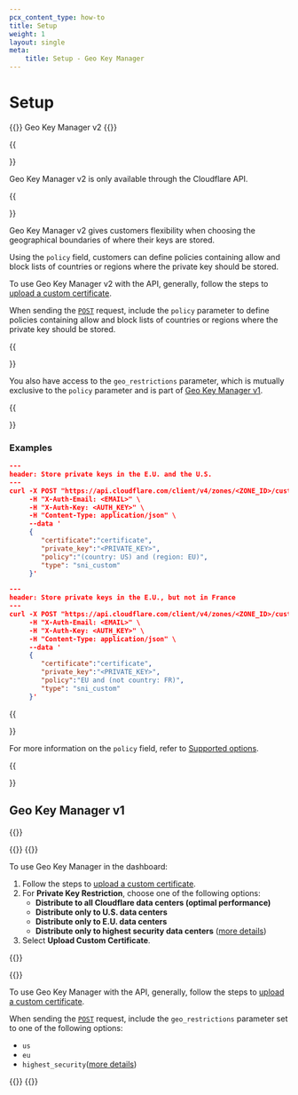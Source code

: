 ```yaml
---
pcx_content_type: how-to
title: Setup
weight: 1
layout: single
meta:
    title: Setup - Geo Key Manager
---
```


# Setup

{{<beta heading="h2">}} Geo Key Manager v2 {{</beta>}}

{{<Aside type="note">}}

Geo Key Manager v2 is only available through the Cloudflare API.

{{</Aside>}}

Geo Key Manager v2 gives customers flexibility when choosing the geographical boundaries of where their keys are stored.

Using the `policy` field, customers can define policies containing allow and block lists of countries or regions where the private key should be stored. 

To use Geo Key Manager v2 with the API, generally, follow the steps to [upload a custom certificate](/ssl/edge-certificates/custom-certificates/uploading/#using-the-api).

When sending the [`POST`](https://developers.cloudflare.com/api/operations/custom-ssl-for-a-zone-create-ssl-configuration) request, include the `policy` parameter to define policies containing allow and block lists of countries or regions where the private key should be stored.

{{<Aside type="note">}}

You also have access to the `geo_restrictions` parameter, which is mutually exclusive to the `policy` parameter and is part of [Geo Key Manager v1](#geo-key-manager-v1).

{{</Aside>}}

### Examples

```json
---
header: Store private keys in the E.U. and the U.S.
---
curl -X POST "https://api.cloudflare.com/client/v4/zones/<ZONE_ID>/custom_certificates" \
     -H "X-Auth-Email: <EMAIL>" \
     -H "X-Auth-Key: <AUTH_KEY>" \
     -H "Content-Type: application/json" \
     --data '
     {
        "certificate":"certificate",
        "private_key":"<PRIVATE_KEY>",
        "policy":"(country: US) and (region: EU)", 
        "type": "sni_custom"
     }'
```

```json
---
header: Store private keys in the E.U., but not in France
---
curl -X POST "https://api.cloudflare.com/client/v4/zones/<ZONE_ID>/custom_certificates" \
     -H "X-Auth-Email: <EMAIL>" \
     -H "X-Auth-Key: <AUTH_KEY>" \
     -H "Content-Type: application/json" \
     --data '
     {
        "certificate":"certificate",
        "private_key":"<PRIVATE_KEY>",
        "policy":"EU and (not country: FR)", 
        "type": "sni_custom"
     }'
```

{{<Aside type="note">}}

For more information on the `policy` field, refer to [Supported options](/ssl/edge-certificates/geokey-manager/supported-options/).

{{</Aside>}}

## Geo Key Manager v1

{{<render file="_geokey-manager-v1.md">}}

{{<tabs labels="Dashboard | API">}}
{{<tab label="dashboard" no-code="true">}}

To use Geo Key Manager in the dashboard:

1. Follow the steps to [upload a custom certificate](/ssl/edge-certificates/custom-certificates/uploading/#using-the-dashboard).
2. For **Private Key Restriction**, choose one of the following options:
    - **Distribute to all Cloudflare data centers (optimal performance)**
    - **Distribute only to U.S. data centers**
    - **Distribute only to E.U. data centers**
    - **Distribute only to highest security data centers** ([more details](/ssl/edge-certificates/geokey-manager/supported-options/#highest-security-data-centers))
3. Select **Upload Custom Certificate**.

{{</tab>}}

{{<tab label="api" no-code="true">}}

To use Geo Key Manager with the API, generally, follow the steps to [upload a custom certificate](/ssl/edge-certificates/custom-certificates/uploading/#using-the-api).

When sending the [`POST`](https://developers.cloudflare.com/api/operations/custom-ssl-for-a-zone-create-ssl-configuration) request, include the `geo_restrictions` parameter set to one of the following options:

- `us`
- `eu`
- `highest_security`([more details](/ssl/edge-certificates/geokey-manager/supported-options/#highest-security-data-centers))

{{</tab>}}
{{</tabs>}}